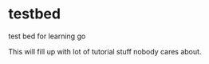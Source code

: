 # testbed
test bed for learning go

This will fill up with lot of tutorial stuff nobody cares about.
